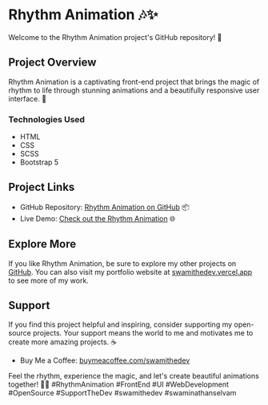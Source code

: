 # Rhythm Animation 🎶✨

Welcome to the Rhythm Animation project's GitHub repository! 🚀

## Project Overview
Rhythm Animation is a captivating front-end project that brings the magic of rhythm to life through stunning animations and a beautifully responsive user interface. 🌟

### Technologies Used
- HTML
- CSS
- SCSS
- Bootstrap 5

## Project Links
- GitHub Repository: [Rhythm Animation on GitHub](https://github.com/SwamiTheDev/web-components/tree/main/Rhythm%20Animation) 📦
- Live Demo: [Check out the Rhythm Animation](https://rhythm-swamithedev.netlify.app/) 🌐

## Explore More
If you like Rhythm Animation, be sure to explore my other projects on [GitHub](https://github.com/swamithedev/). You can also visit my portfolio website at [swamithedev.vercel.app](https://swamithedev.vercel.app) to see more of my work.

## Support
If you find this project helpful and inspiring, consider supporting my open-source projects. Your support means the world to me and motivates me to create more amazing projects. ☕

- Buy Me a Coffee: [buymeacoffee.com/swamithedev](https://www.buymeacoffee.com/swamithedev)

Feel the rhythm, experience the magic, and let's create beautiful animations together! 🎉✨ #RhythmAnimation #FrontEnd #UI #WebDevelopment #OpenSource #SupportTheDev
#swamithedev #swaminathanselvam
